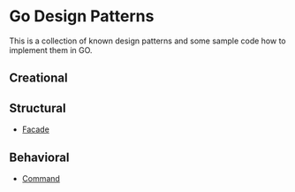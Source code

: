 # Go Design Patterns

This is a collection of known design patterns and some sample code how to implement them in GO.


## Creational



## Structural

* [Facade](https://github.com/abdelrahmanbadr/Go-Design-Patterns/tree/master/Structural/Facade)


## Behavioral

* [Command](https://github.com/abdelrahmanbadr/Go-Design-Patterns/tree/master/Behavioral/command)

